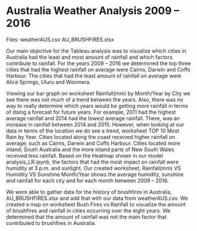 # Australia Weather Analysis 2009 – 2016

Files:
weatherAUS.csv 
AU_BRUSHFIRES.xlsx

Our main objective for the Tableau analysis was to visualize which cities in Australia had the least and most amount of rainfall and which factors contribute to rainfall. For the years 2009 – 2016 we determined the top three cities that had the highest rainfall on average were Cairns, Darwin and Coffs Harbour. The cities that had the least amount of rainfall on average were Alice Springs, Uluru and Woomera.

Viewing our bar graph on worksheet Rainfall(mm) by Month/Year by City we see there was not much of a trend between the years. Also, there was no way to really determine which years would be getting more rainfall in terms of doing a forecast for future years. For example, 2011 had the highest average rainfall and 2014 had the lowest average rainfall. There, was an increase in rainfall between 2014 and 2015. However, when looking at our data in terms of the location we do see a trend, worksheet TOP 10 Most Rain by Year. Cities located along the coast received higher rainfall on average; such as Cairns, Darwin and Coffs Harbour. Cities located more inland; South Australia and the more inland parts of New South Wales received less rainfall.
Based on the Heatmap shown in our model analysis_LR.ipynb, the factors that had the most impact on rainfall were humidity at 3 p.m. and sunlight. Our created worksheet, Rainfall(mm) VS Humidity VS Sunshine Month/Year shows the average humidity, sunshine and rainfall for each city and for each  month between 2009 – 2016.

We were able to gather data for the history of brushfires in Australia, AU_BRUSHFIRES.xlsx and add that with our data from weatherAUS.csv. We created a map on worksheet Bush Fires vs Rainfall to visualize the amount of brushfires and rainfall in cities occurring over the eight years. We determined that the amount of rainfall was not the main factor that contributed to brushfires in Australia. 
